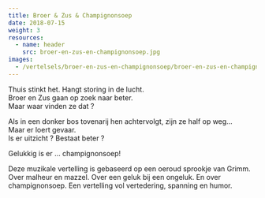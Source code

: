 ```yaml
---
title: Broer & Zus & Champignonsoep
date: 2018-07-15
weight: 3
resources:
  - name: header
    src: broer-en-zus-en-champignonsoep.jpg
images:
  - /vertelsels/broer-en-zus-en-champignonsoep/broer-en-zus-en-champignonsoep.jpg
---
```


Thuis stinkt het. Hangt storing in de lucht.  
Broer en Zus gaan op zoek naar beter.  
Maar waar vinden ze dat ?  

Als in een donker bos tovenarij hen achtervolgt, zijn ze half op weg…  
Maar er loert gevaar.  
Is er uitzicht ? Bestaat beter ?  

Gelukkig is er … champignonsoep!

Deze muzikale vertelling is gebaseerd op een oeroud sprookje van Grimm. Over malheur en mazzel. Over een geluk bij een ongeluk. En over champignonsoep. Een vertelling vol vertedering, spanning en humor. 
